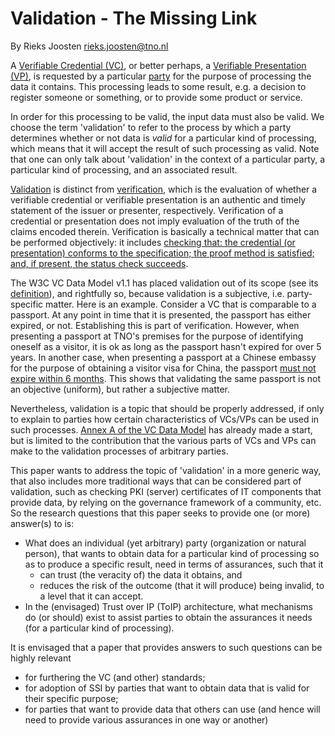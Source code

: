 # Validation - The Missing Link

By Rieks Joosten <rieks.joosten@tno.nl>

A [Verifiable Credential (VC)](https://www.w3.org/TR/vc-data-model/#dfn-credential), or better perhaps, a [Verifiable Presentation (VP)](https://www.w3.org/TR/vc-data-model/#dfn-presentations), is requested by a particular [party](https://trustoverip.github.io/essiflab/glossary#party) for the purpose of processing the data it contains. This processing leads to some result, e.g. a decision to register someone or something, or to provide some product or service.

In order for this processing to be valid, the input data must also be valid. We choose the term 'validation' to refer to the process by which a party determines whether or not data is *valid* for a particular kind of processing, which means that it will accept the result of such processing as valid. Note that one can only talk about 'validation' in the context of a particular party, a particular kind of processing, and an associated result.

[Validation](https://www.w3.org/TR/vc-data-model/#dfn-credential-validation) is distinct from [verification](https://www.w3.org/TR/vc-data-model/#dfn-verify), which is the evaluation of whether a verifiable credential or verifiable presentation is an authentic and timely statement of the issuer or presenter, respectively. Verification of a credential or presentation does not imply evaluation of the truth of the claims encoded therein. Verification is basically a technical matter that can be performed objectively: it includes [checking that: the credential (or presentation) conforms to the specification; the proof method is satisfied; and, if present, the status check succeeds](https://www.w3.org/TR/vc-data-model/#dfn-verify).

The W3C VC Data Model v1.1 has placed validation out of its scope (see its [definition](https://www.w3.org/TR/vc-data-model/#dfn-credential-validation)), and rightfully so, because validation is a subjective, i.e. party-specific matter. Here is an example. Consider a VC that is comparable to a passport. At any point in time that it is presented, the passport has either expired, or not. Establishing this is part of verification. However, when presenting a passport at TNO's premises for the purpose of identifying oneself as a visitor, it is ok as long as the passport hasn't expired for over 5 years. In another case, when presenting a passport at a Chinese embassy for the purpose of obtaining a visitor visa for China, the passport [must not expire within 6 months](https://www.mfa.gov.cn/ce/cgla//eng/visa/chinavisa/t1540780.htm). This shows that validating the same passport is not an objective (uniform), but rather a subjective matter.

Nevertheless, validation is a topic that should be properly addressed, if only to explain to parties how certain characteristics of VCs/VPs can be used in such processes. [Annex A of the VC Data Model](https://www.w3.org/TR/vc-data-model/#validation) has already made a start, but is limited to the contribution that the various parts of VCs and VPs can make to the validation processes of arbitrary parties.

This paper wants to address the topic of 'validation' in a more generic way, that also includes more traditional ways that can be considered part of validation, such as checking PKI (server) certificates of IT components that provide data, by relying on the governance framework of a community, etc. So the research questions that this paper seeks to provide one (or more) answer(s) to is: 

- What does an individual (yet arbitrary) party (organization or natural person), that wants to obtain data for a particular kind of processing so as to produce a specific result, need in terms of assurances, such that it 
  - can trust (the veracity of) the data it obtains, and 
  - reduces the risk of the outcome (that it will produce) being invalid, to a level that it can accept.
- In the (envisaged) Trust over IP (ToIP) architecture, what mechanisms do (or should) exist to assist parties to obtain the assurances it needs (for a particular kind of processing).

It is envisaged that a paper that provides answers to such questions can be highly relevant
- for furthering the VC (and other) standards;
- for adoption of SSI by parties that want to obtain data that is valid for their specific purpose;
- for parties that want to provide data that others can use (and hence will need to provide various assurances in one way or another) 
